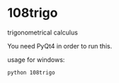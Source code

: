 # 108trigo
trigonometrical calculus

You need PyQt4 in order to run this.

usage for windows:
		
	python 108trigo
